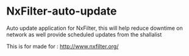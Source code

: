 # NxFilter-auto-update
Auto update application for NxFilter, this will help reduce downtime on network as well provide scheduled updates from the shallalist

This is for made for : http://www.nxfilter.org/
